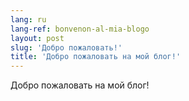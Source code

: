 ```yaml
---
lang: ru
lang-ref: bonvenon-al-mia-blogo
layout: post
slug: 'Добро пожаловать!'
title: 'Добро пожаловать на мой блог!'
---
```


Добро пожаловать на мой блог!
